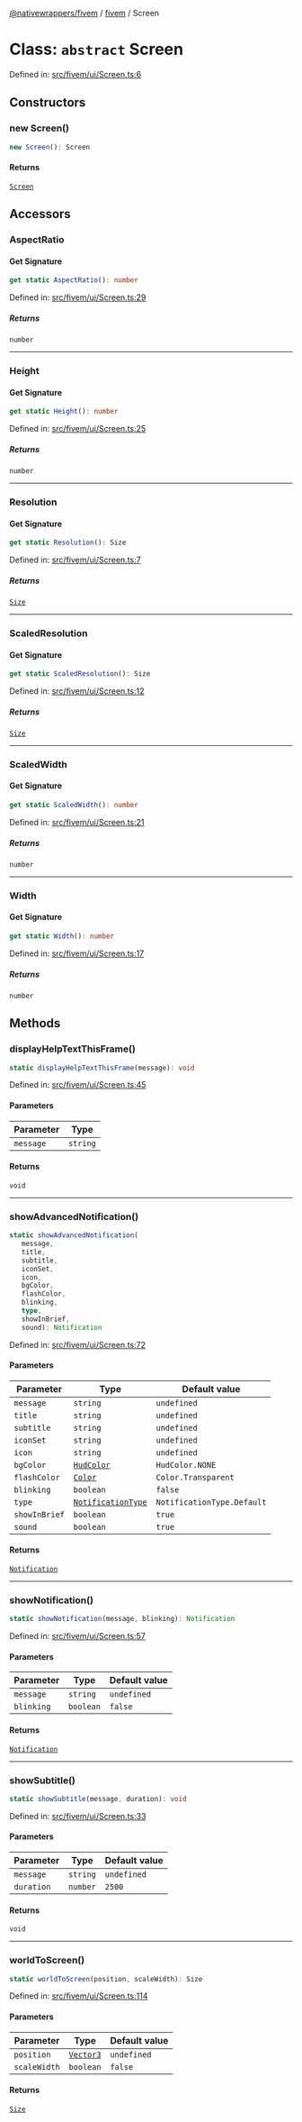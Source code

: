 [@nativewrappers/fivem](../../README.md) / [fivem](../README.md) / Screen

# Class: `abstract` Screen

Defined in: [src/fivem/ui/Screen.ts:6](https://github.com/nativewrappers/nativewrappers/blob/bed19baaeaf131ae08126ef8189b9b3d2beb3a28/src/fivem/ui/Screen.ts#L6)

## Constructors

### new Screen()

```ts
new Screen(): Screen
```

#### Returns

[`Screen`](Screen.md)

## Accessors

### AspectRatio

#### Get Signature

```ts
get static AspectRatio(): number
```

Defined in: [src/fivem/ui/Screen.ts:29](https://github.com/nativewrappers/nativewrappers/blob/bed19baaeaf131ae08126ef8189b9b3d2beb3a28/src/fivem/ui/Screen.ts#L29)

##### Returns

`number`

***

### Height

#### Get Signature

```ts
get static Height(): number
```

Defined in: [src/fivem/ui/Screen.ts:25](https://github.com/nativewrappers/nativewrappers/blob/bed19baaeaf131ae08126ef8189b9b3d2beb3a28/src/fivem/ui/Screen.ts#L25)

##### Returns

`number`

***

### Resolution

#### Get Signature

```ts
get static Resolution(): Size
```

Defined in: [src/fivem/ui/Screen.ts:7](https://github.com/nativewrappers/nativewrappers/blob/bed19baaeaf131ae08126ef8189b9b3d2beb3a28/src/fivem/ui/Screen.ts#L7)

##### Returns

[`Size`](Size.md)

***

### ScaledResolution

#### Get Signature

```ts
get static ScaledResolution(): Size
```

Defined in: [src/fivem/ui/Screen.ts:12](https://github.com/nativewrappers/nativewrappers/blob/bed19baaeaf131ae08126ef8189b9b3d2beb3a28/src/fivem/ui/Screen.ts#L12)

##### Returns

[`Size`](Size.md)

***

### ScaledWidth

#### Get Signature

```ts
get static ScaledWidth(): number
```

Defined in: [src/fivem/ui/Screen.ts:21](https://github.com/nativewrappers/nativewrappers/blob/bed19baaeaf131ae08126ef8189b9b3d2beb3a28/src/fivem/ui/Screen.ts#L21)

##### Returns

`number`

***

### Width

#### Get Signature

```ts
get static Width(): number
```

Defined in: [src/fivem/ui/Screen.ts:17](https://github.com/nativewrappers/nativewrappers/blob/bed19baaeaf131ae08126ef8189b9b3d2beb3a28/src/fivem/ui/Screen.ts#L17)

##### Returns

`number`

## Methods

### displayHelpTextThisFrame()

```ts
static displayHelpTextThisFrame(message): void
```

Defined in: [src/fivem/ui/Screen.ts:45](https://github.com/nativewrappers/nativewrappers/blob/bed19baaeaf131ae08126ef8189b9b3d2beb3a28/src/fivem/ui/Screen.ts#L45)

#### Parameters

| Parameter | Type |
| ------ | ------ |
| `message` | `string` |

#### Returns

`void`

***

### showAdvancedNotification()

```ts
static showAdvancedNotification(
   message, 
   title, 
   subtitle, 
   iconSet, 
   icon, 
   bgColor, 
   flashColor, 
   blinking, 
   type, 
   showInBrief, 
   sound): Notification
```

Defined in: [src/fivem/ui/Screen.ts:72](https://github.com/nativewrappers/nativewrappers/blob/bed19baaeaf131ae08126ef8189b9b3d2beb3a28/src/fivem/ui/Screen.ts#L72)

#### Parameters

| Parameter | Type | Default value |
| ------ | ------ | ------ |
| `message` | `string` | `undefined` |
| `title` | `string` | `undefined` |
| `subtitle` | `string` | `undefined` |
| `iconSet` | `string` | `undefined` |
| `icon` | `string` | `undefined` |
| `bgColor` | [`HudColor`](../enumerations/HudColor.md) | `HudColor.NONE` |
| `flashColor` | [`Color`](Color.md) | `Color.Transparent` |
| `blinking` | `boolean` | `false` |
| `type` | [`NotificationType`](../enumerations/NotificationType.md) | `NotificationType.Default` |
| `showInBrief` | `boolean` | `true` |
| `sound` | `boolean` | `true` |

#### Returns

[`Notification`](Notification.md)

***

### showNotification()

```ts
static showNotification(message, blinking): Notification
```

Defined in: [src/fivem/ui/Screen.ts:57](https://github.com/nativewrappers/nativewrappers/blob/bed19baaeaf131ae08126ef8189b9b3d2beb3a28/src/fivem/ui/Screen.ts#L57)

#### Parameters

| Parameter | Type | Default value |
| ------ | ------ | ------ |
| `message` | `string` | `undefined` |
| `blinking` | `boolean` | `false` |

#### Returns

[`Notification`](Notification.md)

***

### showSubtitle()

```ts
static showSubtitle(message, duration): void
```

Defined in: [src/fivem/ui/Screen.ts:33](https://github.com/nativewrappers/nativewrappers/blob/bed19baaeaf131ae08126ef8189b9b3d2beb3a28/src/fivem/ui/Screen.ts#L33)

#### Parameters

| Parameter | Type | Default value |
| ------ | ------ | ------ |
| `message` | `string` | `undefined` |
| `duration` | `number` | `2500` |

#### Returns

`void`

***

### worldToScreen()

```ts
static worldToScreen(position, scaleWidth): Size
```

Defined in: [src/fivem/ui/Screen.ts:114](https://github.com/nativewrappers/nativewrappers/blob/bed19baaeaf131ae08126ef8189b9b3d2beb3a28/src/fivem/ui/Screen.ts#L114)

#### Parameters

| Parameter | Type | Default value |
| ------ | ------ | ------ |
| `position` | [`Vector3`](Vector3.md) | `undefined` |
| `scaleWidth` | `boolean` | `false` |

#### Returns

[`Size`](Size.md)
